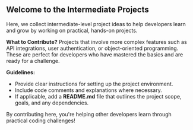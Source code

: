 ## Welcome to the Intermediate Projects
Here, we collect intermediate-level project ideas to help developers learn and grow by working on practical, hands-on projects.

**What to Contribute?**
Projects that involve more complex features such as API integrations, user authentication, or object-oriented programming.  These are perfect for developers who have mastered the basics and are ready for a challenge.

**Guidelines:**
- Provide clear instructions for setting up the project environment.
- Include code comments and explanations where necessary.
- If applicable, add a **README.md** file that outlines the project scope, goals, and any dependencies.

By contributing here, you're helping other developers learn through practical coding challenges!
